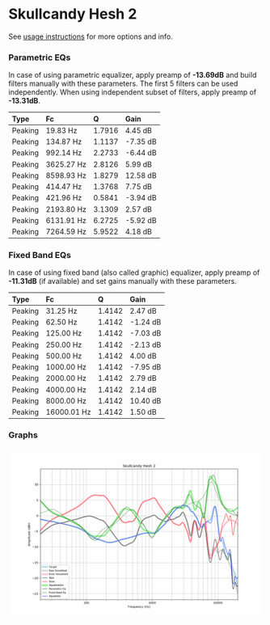 # Skullcandy Hesh 2
See [usage instructions](https://github.com/jaakkopasanen/AutoEq#usage) for more options and info.

### Parametric EQs
In case of using parametric equalizer, apply preamp of **-13.69dB** and build filters manually
with these parameters. The first 5 filters can be used independently.
When using independent subset of filters, apply preamp of **-13.31dB**.

| Type    | Fc         |      Q | Gain     |
|:--------|:-----------|:-------|:---------|
| Peaking | 19.83 Hz   | 1.7916 | 4.45 dB  |
| Peaking | 134.87 Hz  | 1.1137 | -7.35 dB |
| Peaking | 992.14 Hz  | 2.2733 | -6.44 dB |
| Peaking | 3625.27 Hz | 2.8126 | 5.99 dB  |
| Peaking | 8598.93 Hz | 1.8279 | 12.58 dB |
| Peaking | 414.47 Hz  | 1.3768 | 7.75 dB  |
| Peaking | 421.96 Hz  | 0.5841 | -3.94 dB |
| Peaking | 2193.80 Hz | 3.1309 | 2.57 dB  |
| Peaking | 6131.91 Hz | 6.2725 | -5.92 dB |
| Peaking | 7264.59 Hz | 5.9522 | 4.18 dB  |

### Fixed Band EQs
In case of using fixed band (also called graphic) equalizer, apply preamp of **-11.31dB**
(if available) and set gains manually with these parameters.

| Type    | Fc          |      Q | Gain     |
|:--------|:------------|:-------|:---------|
| Peaking | 31.25 Hz    | 1.4142 | 2.47 dB  |
| Peaking | 62.50 Hz    | 1.4142 | -1.24 dB |
| Peaking | 125.00 Hz   | 1.4142 | -7.03 dB |
| Peaking | 250.00 Hz   | 1.4142 | -2.13 dB |
| Peaking | 500.00 Hz   | 1.4142 | 4.00 dB  |
| Peaking | 1000.00 Hz  | 1.4142 | -7.95 dB |
| Peaking | 2000.00 Hz  | 1.4142 | 2.79 dB  |
| Peaking | 4000.00 Hz  | 1.4142 | 2.14 dB  |
| Peaking | 8000.00 Hz  | 1.4142 | 10.40 dB |
| Peaking | 16000.01 Hz | 1.4142 | 1.50 dB  |

### Graphs
![](./Skullcandy%20Hesh%202.png)